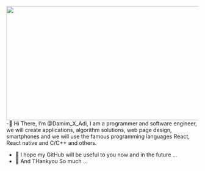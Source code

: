 <img src="https://github.com/user-attachments/assets/0e2b770f-0a82-4e26-9d62-9d8c87718c6c" width="900" height="300"> <br/>
-👋 Hi There, I’m @Damim_X_Adi, I am a programmer and software engineer, we will create applications, algorithm solutions,
      web page design, smartphones and we will use the famous programming languages React, React native and C/C++ and others.
- 👀 I hope my GitHub will be useful to you now and in the future ...
- 💞️ And THankyou So much ...
